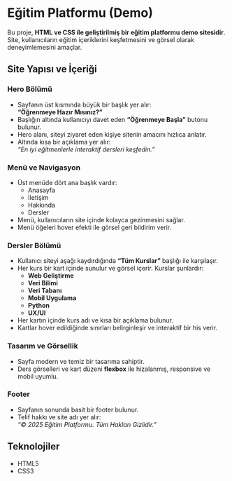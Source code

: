 # Eğitim Platformu (Demo)

Bu proje, **HTML ve CSS ile geliştirilmiş bir eğitim platformu demo sitesidir**. Site, kullanıcıların eğitim içeriklerini keşfetmesini ve görsel olarak deneyimlemesini amaçlar.

## Site Yapısı ve İçeriği

### Hero Bölümü
- Sayfanın üst kısmında büyük bir başlık yer alır:  
  **“Öğrenmeye Hazır Mısınız?”**
- Başlığın altında kullanıcıyı davet eden **“Öğrenmeye Başla”** butonu bulunur.
- Hero alanı, siteyi ziyaret eden kişiye sitenin amacını hızlıca anlatır.
- Altında kısa bir açıklama yer alır:  
  *“En iyi eğitmenlerle interaktif dersleri keşfedin.”*

### Menü ve Navigasyon
- Üst menüde dört ana başlık vardır:
  - Anasayfa
  - İletişim
  - Hakkında
  - Dersler
- Menü, kullanıcıların site içinde kolayca gezinmesini sağlar.
- Menü öğeleri hover efekti ile görsel geri bildirim verir.

### Dersler Bölümü
- Kullanıcı siteyi aşağı kaydırdığında **“Tüm Kurslar”** başlığı ile karşılaşır.
- Her kurs bir kart içinde sunulur ve görsel içerir. Kurslar şunlardır:
  - **Web Geliştirme**
  - **Veri Bilimi**
  - **Veri Tabanı**
  - **Mobil Uygulama**
  - **Python**
  - **UX/UI**
- Her kartın içinde kurs adı ve kısa bir açıklama bulunur.
- Kartlar hover edildiğinde sınırları belirginleşir ve interaktif bir his verir.

### Tasarım ve Görsellik
- Sayfa modern ve temiz bir tasarıma sahiptir.
- Ders görselleri ve kart düzeni **flexbox** ile hizalanmış, responsive ve mobil uyumlu.

### Footer
- Sayfanın sonunda basit bir footer bulunur.
- Telif hakkı ve site adı yer alır:  
  *“© 2025 Eğitim Platformu. Tüm Hakları Gizlidir.”*

## Teknolojiler
- HTML5
- CSS3

